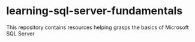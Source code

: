 # learning-sql-server-fundamentals
This repository contains resources helping grasps the basics of Microsoft SQL Server
